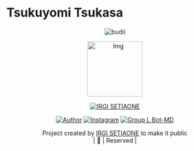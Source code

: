 # Tsukuyomi Tsukasa 


<p align="center">

  <img src="http://readme-typing-svg.herokuapp.com?color=%230B80F7&center=true&vCenter=true&multiline=false&lines=WELCOME;My+name+is+IRGI SETIAONE;IKUTIN-SOSIALMEDIA+SAYA!!;JANGAN+LUPA+JOIN+GROUP%2C++Bwang+%3A);jangan+lupa+kasih+start+!" alt="budii">

</p>
<div align="center">
  <p align="center">
<img src="https://telegra.ph/file/a01f72cb9e9f9f24e4d4c.jpg" alt="Img" width="128" height="128"/>
</p>
 <p align="center">
<a href="#"><img title="IRGI SETIAONE" src="https://img.shields.io/badge/IRGI%20OSETIAONE-red?colorA=%23ff0000&colorB=%23017e40&style=for-the-badge"></a>
</p>
  <p align="center">
<a href="https://wa.me/6282388332165"><img title="Author" src="https://img.shields.io/badge/Author-IRGI SETIAONE/JulieMwol?color=blue&style=for-the-badge&logo=whatsapp"></a>
<a href="https://instagram.com/irgisetiaone_"><img title="Instagram" src="https://img.shields.io/badge/Instagram-irgisetiaone_/JulieMwol?color=blue&style=for-the-badge&logo=Instagram"></a>
<a href="https://chat.whatsapp.com/LgFMbGtJ8CwB9AZ48pSKsM"><img title="Group L Bot-MD" src="https://img.shields.io/badge/Group-L Bot-MD/JulieMwol?color=blue&style=for-the-badge&logo=WhatsApp"></a>
</p>
</div>
<p align="center">
Project created by <a href="https://github.com/L Lawliet">IRGI SETIAONE</a> to make it public
    <br>
       |  |
        Reserved |
    <br> 
</p>


